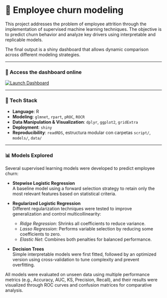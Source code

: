 # 👥 Employee churn modeling

This project addresses the problem of employee attrition through the implementation of supervised machine learning techniques. 
The objective is to predict churn behavior and analyze key drivers using interpretable and replicable models. 

The final output is a shiny dashboard that allows dynamic comparison across different modeling strategies.

---

### 🔗 Access the dashboard online

<a href="https://sofia-moretti.shinyapps.io/05_churn/" target="_blank">
  <img src="https://img.shields.io/badge/Launch-Dashboard-blue?style=for-the-badge&logo=R" alt="Launch Dashboard">
</a>

---

### 🧰 Tech Stack

- **Language**: R  
- **Modeling**: `glmnet`, `rpart`, `pROC`, `ROCR`  
- **Data Manipulation & Visualization**: `dplyr`, `ggplot2`, `gridExtra`  
- **Deployment**: `shiny`  
- **Reproducibility**: `readRDS`, estructura modular con carpetas `script/`, `models/`, `data/`

---

### 📊 Models Explored

Several supervised learning models were developed to predict employee churn:

- **Stepwise Logistic Regression**  
  A baseline model using a forward selection strategy to retain only the most relevant features based on statistical criteria.

- **Regularized Logistic Regression**  
  Different regularization techniques were tested to improve generalization and control multicollinearity:
  - *Ridge Regression*: Shrinks all coefficients to reduce variance.
  - *Lasso Regression*: Performs variable selection by reducing some coefficients to zero.
  - *Elastic Net*: Combines both penalties for balanced performance.

- **Decision Trees**  
  Simple interpretable models were first fitted, followed by an optimized version using cross-validation to tune complexity and prevent overfitting.

All models were evaluated on unseen data using multiple performance metrics (e.g., Accuracy, AUC, KS, Precision, Recall), and their results were visualized through ROC curves and confusion matrices for comparative analysis.

